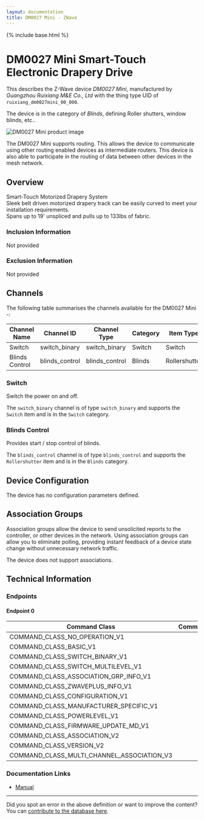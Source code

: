 ```yaml
---
layout: documentation
title: DM0027 Mini - ZWave
---
```


{% include base.html %}

# DM0027 Mini Smart-Touch Electronic Drapery Drive
This describes the Z-Wave device *DM0027 Mini*, manufactured by *Guangzhou Ruixiang M&E Co., Ltd* with the thing type UID of ```ruixiang_dm0027mini_00_000```.

The device is in the category of *Blinds*, defining Roller shutters, window blinds, etc..

![DM0027 Mini product image](https://opensmarthouse.org/zwavedatabase/1102/image/)


The DM0027 Mini supports routing. This allows the device to communicate using other routing enabled devices as intermediate routers.  This device is also able to participate in the routing of data between other devices in the mesh network.

## Overview

Smart-Touch Motorized Drapery System  
Sleek belt driven motorized drapery track can be easily curved to meet your installation requirements.  
Spans up to 19' unspliced and pulls up to 133lbs of fabric. 

### Inclusion Information

Not provided

### Exclusion Information

Not provided

## Channels

The following table summarises the channels available for the DM0027 Mini -:

| Channel Name | Channel ID | Channel Type | Category | Item Type |
|--------------|------------|--------------|----------|-----------|
| Switch | switch_binary | switch_binary | Switch | Switch | 
| Blinds Control | blinds_control | blinds_control | Blinds | Rollershutter | 

### Switch
Switch the power on and off.

The ```switch_binary``` channel is of type ```switch_binary``` and supports the ```Switch``` item and is in the ```Switch``` category.

### Blinds Control
Provides start / stop control of blinds.

The ```blinds_control``` channel is of type ```blinds_control``` and supports the ```Rollershutter``` item and is in the ```Blinds``` category.



## Device Configuration

The device has no configuration parameters defined.

## Association Groups

Association groups allow the device to send unsolicited reports to the controller, or other devices in the network. Using association groups can allow you to eliminate polling, providing instant feedback of a device state change without unnecessary network traffic.

The device does not support associations.
## Technical Information

### Endpoints

#### Endpoint 0

| Command Class | Comment |
|---------------|---------|
| COMMAND_CLASS_NO_OPERATION_V1| |
| COMMAND_CLASS_BASIC_V1| |
| COMMAND_CLASS_SWITCH_BINARY_V1| |
| COMMAND_CLASS_SWITCH_MULTILEVEL_V1| |
| COMMAND_CLASS_ASSOCIATION_GRP_INFO_V1| |
| COMMAND_CLASS_ZWAVEPLUS_INFO_V1| |
| COMMAND_CLASS_CONFIGURATION_V1| |
| COMMAND_CLASS_MANUFACTURER_SPECIFIC_V1| |
| COMMAND_CLASS_POWERLEVEL_V1| |
| COMMAND_CLASS_FIRMWARE_UPDATE_MD_V1| |
| COMMAND_CLASS_ASSOCIATION_V2| |
| COMMAND_CLASS_VERSION_V2| |
| COMMAND_CLASS_MULTI_CHANNEL_ASSOCIATION_V3| |

### Documentation Links

* [Manual](https://www.opensmarthouse.org/zwavedatabase/1102/Finesse.pdf)

---

Did you spot an error in the above definition or want to improve the content?
You can [contribute to the database here](https://www.opensmarthouse.org/zwavedatabase/1102).
